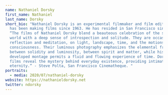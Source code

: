```yaml
---
name: Nathaniel Dorsky
first_name: Nathaniel
last_name: Dorsky
short_bio: "Nathaniel Dorsky is an experimental filmmaker and film editor who
  has been making films since 1963. He has resided in San Francisco since 1971.
  “The films of Nathaniel Dorsky blend a beauteous celebration of the sensual
  world with a deep sense of introspection and solitude. They are occasions for
  reflection and meditation, on light, landscape, time, and the motions of
  consciousness. Their luminous photography emphasizes the elemental frisson
  between solidity and luminosity, between spirit and matter, while his uniquely
  developed montage permits a fluid and flowing experience of time. Dorsky’s
  films reveal the mystery behind everyday existence, providing intimations of
  eternity.“ - Steve Polta, San Francisco Cinematheque. "
portraits:
  - media: 2020/07/nathaniel-dorsky
website: https://nathanieldorsky.net
twitter: ndorsky
---
```

